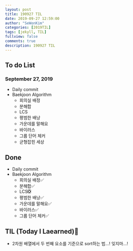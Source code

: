 ```yaml
---
layout: post
title: 190927 TIL
date: 2019-09-27 12:59:00
author: "SeWonKim"
categories: [2019TIL]
tags: [jekyll, TIL]
fullview: false
comments: true
description: 190927 TIL
---
```


## To do List

### September 27, 2019

- Daily commit
- Baekjoon Algorithm
  - 회의실 배정
  - 분해합
  - LCS
  - 평범한 배낭
  - 가운데를 말해요
  - 바이러스
  - 그룹 단어 체커
  - 균형잡힌 세상

## Done

- Daily commit
- Baekjoon Algorithm
  - 회의실 배정✅
  - 분해합✅
  - LCS❎
  - 평범한 배낭✅
  - 가운데를 말해요✅
  - 바이러스✅
  - 그룹 단어 체커✅

## TIL (Today I Laearned)🤔

- 2차원 배열에서 두 번째 요소를 기준으로 sort하는 법...! 잊지마...!
